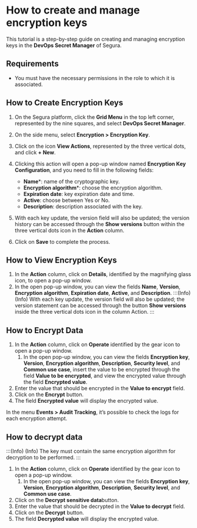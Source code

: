 # How to create and manage encryption keys

This tutorial is a step-by-step guide on creating and managing encryption keys in the **DevOps Secret Manager** of Segura.

## Requirements
- You must have the necessary permissions in the role to which it is associated.

## How to Create Encryption Keys
1. On the Segura platform, click the **Grid Menu** in the top left corner, represented by the nine squares, and select **DevOps Secret Manager**.
2. On the side menu, select **Encryption > Encryption Key**.
3. Click on the icon **View Actions**, represented by the three vertical dots, and click **+ New**.
4. Clicking this action will open a pop-up window named **Encryption Key Configuration**, and you need to fill in the following fields:
    - **Name***: name of the cryptographic key.
    - **Encryption algorithm***: choose the encryption algorithm.
    - **Expiration date**: key expiration date and time.
    - **Active**: choose between Yes or No.
    - **Description**: description associated with the key.
   

5. With each key update, the version field will also be updated; the version history can be accessed through the **Show versions** button within the three vertical dots icon in the **Action** column.
6. Click on **Save** to complete the process.

## How to View Encryption Keys
1. In the **Action** column, click on **Details**, identified by the magnifying glass icon, to open a pop-up window.
2. In the open pop-up window, you can view the fields **Name**, **Version**, **Encryption** **algorithm**, **Expiration date**, **Active**, and **Description**.
:::(Info) (Info)
  With each key update, the version field will also be updated; the version statement can be accessed through the button **Show versions** inside the three vertical dots icon in the column Action.
:::
 ## How to Encrypt Data
1. In the **Action** column, click on **Operate** identified by the gear icon to open a pop-up window.
    1. In the open pop-up window, you can view the fields **Encryption key**, **Version**, **Encryption algorithm**, **Description**, **Security level**, and **Common use case**, insert the value to be encrypted through the field **Value to be encrypted**, and view the encrypted value through the field **Encrypted value**.
2. Enter the value that should be encrypted in the **Value to encrypt** field.
3. Click on the **Encrypt** button.
4. The field **Encrypted value** will display the encrypted value.

In the menu **Events > Audit Tracking**, it’s possible to check the logs for each encryption attempt.

## How to decrypt data
:::(Info) (Info)
The key must contain the same encryption algorithm for decryption to be performed.
:::

1. In the **Action** column, click on **Operate** identified by the gear icon to open a pop-up window.
    1. In the open pop-up window, you can view the fields **Encryption key**, **Version**, **Encryption algorithm**, **Description**, **Security level**, and **Common use case**.
2. Click on the **Decrypt sensitive data**button.
3. Enter the value that should be decrypted  in the **Value to decrypt** field.
4. Click on the **Decrypt** button.
5. The field **Decrypted value** will display the encrypted value.